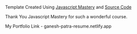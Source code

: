Template Created Using [Javascript Mastery](https://www.youtube.com/watch?v=FkowOdMjvYo) and [Source Code](https://github.com/adrianhajdin/3D_portfolio)

Thank You Javascript Mastery for such a wonderful course.

My Portfolio Link - ganesh-patra-resume.netlify.app
